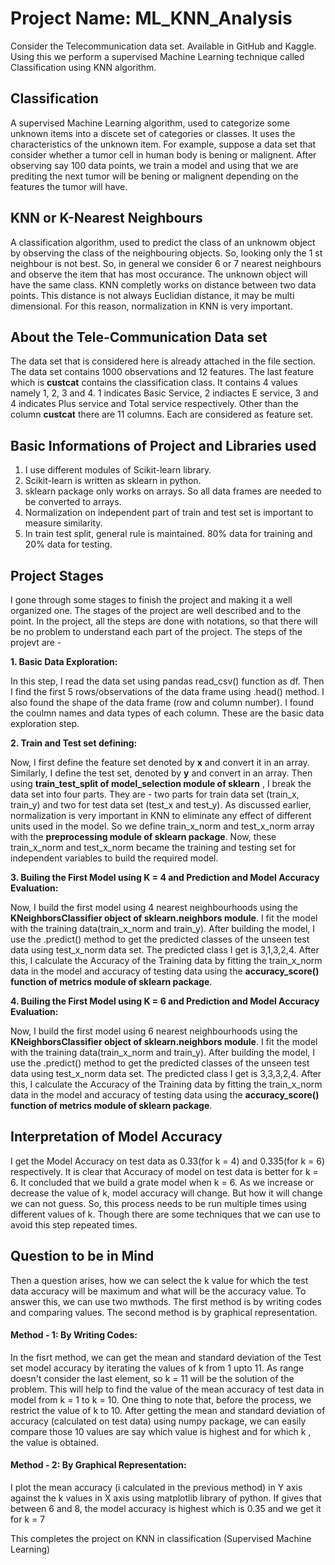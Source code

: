 # Project Name: ML_KNN_Analysis
Consider the Telecommunication data set. Available in GitHub and Kaggle. Using this we perform a supervised Machine Learning technique called Classification using KNN algorithm.

## Classification
A supervised Machine Learning algorithm, used to categorize some unknown items into a discete set of categories or classes. It uses the characteristics of the unknown item. For example, suppose a data set that consider whether a tumor cell in human body is bening or malignent. After observing say 100 data points, we train a model and using that we are prediting the next tumor will be bening or malignent depending on the features the tumor will have.

## KNN or K-Nearest Neighbours
A classification algorithm, used to predict the class of an unknowm object by observing the class of the neighbouring objects. So, looking only the 1 st neighbour is not best. So, in general we consider 6 or 7 nearest neighbours and observe the item that has most occurance. The unknown object will have the same class. KNN completly works on distance between two data points. This distance is not always Euclidian distance, it may be multi dimensional. For this reason, normalization in KNN is very important.

## About the Tele-Communication Data set
The data set that is considered here is already attached in the file section. The data set contains 1000 observations and 12 features. The last feature which is **custcat** contains the classification class. It contains 4 values namely 1, 2, 3 and 4. 1 indicates Basic Service, 2 indiactes E service, 3 and 4 indicates Plus service and Total service respectively. Other than the column **custcat** there are 11 columns. Each are considered as feature set.

## Basic Informations of Project and Libraries used
  1. I use different modules of Scikit-learn library.
  2. Scikit-learn is written as sklearn in python.
  3. sklearn package only works on arrays. So all data frames are needed to be converted to arrays.
  4. Normalization on independent part of train and test set is important to measure similarity.
  5. In train test split, general rule is maintained. 80% data for training and 20% data for testing.

## Project Stages

I gone through some stages to finish the project and making it a well organized one. The stages of the project are well described and to the point. In the project, all the steps are done with notations, so that there will be no problem to understand each part of the project. The steps of the projevt are -

**1. Basic Data Exploration:**

In this step, I read the data set using pandas read_csv() function as df. Then I find the first 5 rows/observations of the data frame using .head() method. I also found the shape of the data frame (row and column number). I found the coulmn names and data types of each column. These are the basic data exploration step.

**2. Train and Test set defining:**

Now, I first define the feature set denoted by **x** and convert it in an array. Similarly, I define the test set, denoted by **y** and convert in an array. Then using **train_test_split of model_selection module of sklearn** , I break the data set into four parts. They are - two parts for train data set (train_x, train_y) and two for test data set (test_x and test_y). As discussed earlier, normalization is very important in KNN to eliminate any effect of different units used in the model. So we define train_x_norm and test_x_norm array with the **preprocessing module of sklearn package**. Now, these train_x_norm and test_x_norm became the training and testing set for independent variables to build the required model.

**3. Builing the First Model using K = 4 and Prediction and Model Accuracy Evaluation:**

Now, I build the first model using 4 nearest neighbourhoods using the **KNeighborsClassifier object of sklearn.neighbors module**. I fit the model with the training data(train_x_norm and train_y). After building the model, I use the .predict() method to get the predicted classes of the unseen test data using test_x_norm data set. The predicted class I get is 3,1,3,2,4. After this, I calculate the Accuracy of the Training data by fitting the train_x_norm data in the model and accuracy of testing data using the **accuracy_score() function of metrics module of sklearn package**. 

**4. Builing the First Model using K = 6 and Prediction and Model Accuracy Evaluation:**

Now, I build the first model using 6 nearest neighbourhoods using the **KNeighborsClassifier object of sklearn.neighbors module**. I fit the model with the training data(train_x_norm and train_y). After building the model, I use the .predict() method to get the predicted classes of the unseen test data using test_x_norm data set. The predicted class I get is 3,3,3,2,4. After this, I calculate the Accuracy of the Training data by fitting the train_x_norm data in the model and accuracy of testing data using the **accuracy_score() function of metrics module of sklearn package**. 


## Interpretation of Model Accuracy

I get the Model Accuracy on test data as 0.33(for k = 4) and 0.335(for k = 6) respectively. It is clear that Accuracy of model on test data is better for k = 6. It concluded that we build a grate model when k = 6. As we increase or decrease the value of k, model accuracy will change. But how it will change we can not guess. So, this process needs to be run multiple times using different values of k. Though there are some techniques that we can use to avoid this step repeated times.

## Question to be in Mind

Then a question arises, how we can select the k value for which the test data accuracy will be maximum and what will be the accuracy value. To answer this, we can use two mwthods. The first method is by writing codes and comparing values. The second method is by graphical representation. 

#### **Method - 1: By Writing Codes:**

In the fisrt method, we can get the mean and standard deviation of the Test set model accuracy by iterating the values of k from 1 upto 11. As range doesn't consider the last element, so k = 11 will be the solution of the problem. This will help to find the value of the mean accuracy of test data in model from k = 1 to k = 10. One thing to note that, before the process, we restrict the value of k to 10. After getting the mean and standard deviation of accuracy (calculated on test data) using numpy package, we can easily compare those 10 values are say which value is highest and for which k , the value is obtained.

#### **Method - 2: By Graphical Representation:**

I plot the mean accuracy (i calculated in the previous method) in Y axis against the k values in X axis using matplotlib library of python. If gives that between 6 and 8, the model accuracy is highest which is 0.35 and we get it for k = 7

This completes the project on KNN in classification (Supervised Machine Learning)
